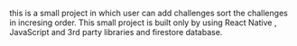 this is a small project in which user can add challenges
sort the challenges in incresing order.
This small project is built only by using React Native , JavaScript and 3rd party libraries and firestore database. 